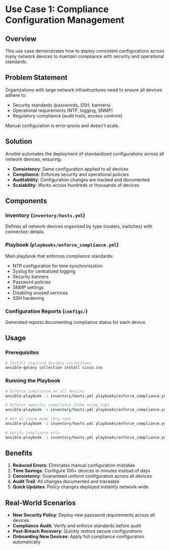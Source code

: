 # Use Case 1: Compliance Configuration Management

## Overview
This use case demonstrates how to deploy consistent configurations across many network devices to maintain compliance with security and operational standards.

## Problem Statement
Organizations with large network infrastructures need to ensure all devices adhere to:
- Security standards (passwords, SSH, banners)
- Operational requirements (NTP, logging, SNMP)
- Regulatory compliance (audit trails, access controls)

Manual configuration is error-prone and doesn't scale.

## Solution
Ansible automates the deployment of standardized configurations across all network devices, ensuring:
- **Consistency**: Same configuration applied to all devices
- **Compliance**: Enforces security and operational policies
- **Auditability**: Configuration changes are tracked and documented
- **Scalability**: Works across hundreds or thousands of devices

## Components

### Inventory (`inventory/hosts.yml`)
Defines all network devices organized by type (routers, switches) with connection details.

### Playbook (`playbooks/enforce_compliance.yml`)
Main playbook that enforces compliance standards:
- NTP configuration for time synchronization
- Syslog for centralized logging
- Security banners
- Password policies
- SNMP settings
- Disabling unused services
- SSH hardening

### Configuration Reports (`configs/`)
Generated reports documenting compliance status for each device.

## Usage

### Prerequisites
```bash
# Install required Ansible collections
ansible-galaxy collection install cisco.ios
```

### Running the Playbook
```bash
# Enforce compliance on all devices
ansible-playbook -i inventory/hosts.yml playbooks/enforce_compliance.yml

# Enforce specific compliance items using tags
ansible-playbook -i inventory/hosts.yml playbooks/enforce_compliance.yml --tags ntp,syslog

# Run in check mode (dry run)
ansible-playbook -i inventory/hosts.yml playbooks/enforce_compliance.yml --check

# Verify compliance only
ansible-playbook -i inventory/hosts.yml playbooks/enforce_compliance.yml --tags verify
```

## Benefits
1. **Reduced Errors**: Eliminates manual configuration mistakes
2. **Time Savings**: Configure 100+ devices in minutes instead of days
3. **Consistency**: Guaranteed uniform configuration across all devices
4. **Audit Trail**: All changes documented and traceable
5. **Quick Updates**: Policy changes deployed instantly network-wide

## Real-World Scenarios
- **New Security Policy**: Deploy new password requirements across all devices
- **Compliance Audit**: Verify and enforce standards before audit
- **Post-Breach Recovery**: Quickly restore secure configurations
- **Onboarding New Devices**: Apply full compliance configuration automatically
